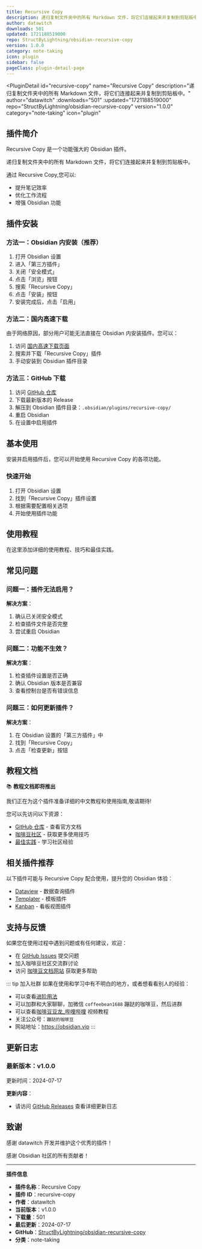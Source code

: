 ```yaml
---
title: Recursive Copy
description: 递归复制文件夹中的所有 Markdown 文件，将它们连接起来并复制到剪贴板中。
author: datawitch
downloads: 501
updated: 1721188519000
repo: StructByLightning/obsidian-recursive-copy
version: 1.0.0
category: note-taking
icon: plugin
sidebar: false
pageClass: plugin-detail-page
---
```


<PluginDetail
  id="recursive-copy"
  name="Recursive Copy"
  description="递归复制文件夹中的所有 Markdown 文件，将它们连接起来并复制到剪贴板中。"
  author="datawitch"
  :downloads="501"
  :updated="1721188519000"
  repo="StructByLightning/obsidian-recursive-copy"
  version="1.0.0"
  category="note-taking"
  icon="plugin"
>

<!-- AUTO_GENERATED_START -->
## 插件简介

Recursive Copy 是一个功能强大的 Obsidian 插件。

递归复制文件夹中的所有 Markdown 文件，将它们连接起来并复制到剪贴板中。

通过 Recursive Copy,您可以:

- 提升笔记效率
- 优化工作流程
- 增强 Obsidian 功能

<!-- AUTO_GENERATED_END -->

<!-- AUTO_GENERATED_START -->
## 插件安装

### 方法一：Obsidian 内安装（推荐）

1. 打开 Obsidian 设置
2. 进入「第三方插件」
3. 关闭「安全模式」
4. 点击「浏览」按钮
5. 搜索「Recursive Copy」
6. 点击「安装」按钮
7. 安装完成后，点击「启用」

### 方法二：国内高速下载

由于网络原因，部分用户可能无法直接在 Obsidian 内安装插件。您可以：

1. 访问 [国内高速下载页面](/zh/documentation/obsidian-plugins-download.html)
2. 搜索并下载「Recursive Copy」插件
3. 手动安装到 Obsidian 插件目录

### 方法三：GitHub 下载

1. 访问 [GitHub 仓库](https://github.com/StructByLightning/obsidian-recursive-copy)
2. 下载最新版本的 Release
3. 解压到 Obsidian 插件目录：`.obsidian/plugins/recursive-copy/`
4. 重启 Obsidian
5. 在设置中启用插件

## 基本使用

安装并启用插件后，您可以开始使用 Recursive Copy 的各项功能。

### 快速开始

1. 打开 Obsidian 设置
2. 找到「Recursive Copy」插件设置
3. 根据需要配置相关选项
4. 开始使用插件功能

<!-- AUTO_GENERATED_END -->

<!-- CUSTOM_CONTENT_START:tutorial -->
## 使用教程

在这里添加详细的使用教程、技巧和最佳实践。

<!-- CUSTOM_CONTENT_END:tutorial -->

<!-- SHARED_CONTENT_START -->
## 常见问题

### 问题一：插件无法启用？

**解决方案**：
1. 确认已关闭安全模式
2. 检查插件文件是否完整
3. 尝试重启 Obsidian

### 问题二：功能不生效？

**解决方案**：
1. 检查插件设置是否正确
2. 确认 Obsidian 版本是否兼容
3. 查看控制台是否有错误信息

### 问题三：如何更新插件？

**解决方案**：
1. 在 Obsidian 设置的「第三方插件」中
2. 找到「Recursive Copy」
3. 点击「检查更新」按钮

## 教程文档

📚 **教程文档即将推出**

我们正在为这个插件准备详细的中文教程和使用指南,敬请期待!

您可以先访问以下资源：
- [GitHub 仓库](https://github.com/StructByLightning/obsidian-recursive-copy) - 查看官方文档
- [咖啡豆社区](/zh/bases/) - 获取更多使用技巧
- [最佳实践](/zh/best-practices/) - 学习社区经验

## 相关插件推荐

以下插件可能与 Recursive Copy 配合使用，提升您的 Obsidian 体验：

- [Dataview](/zh/plugins/dataview.html) - 数据查询插件
- [Templater](/zh/plugins/templater-obsidian.html) - 模板插件
- [Kanban](/zh/plugins/obsidian-kanban.html) - 看板视图插件

## 支持与反馈

如果您在使用过程中遇到问题或有任何建议，欢迎：

- 在 [GitHub Issues](https://github.com/StructByLightning/obsidian-recursive-copy/issues) 提交问题
- 加入咖啡豆社区交流群讨论
- 访问 [咖啡豆文档网站](https://obsidian.vip) 获取更多帮助

::: tip 加入社群
如果在使用和学习中有不明白的地方，或者想看看别人的经验：
- 可以查看[进阶用法](/zh/advanced)
- 可以加群和大家聊聊，加微信 `coffeebean1688` 蹦跶的咖啡豆，然后进群
- 可以查看[咖啡豆豆龙_哔哩哔哩](https://space.bilibili.com/618777356) 视频教程
- 关注公众号：`蹦跶的咖啡豆`
- 网站地址：https://obsidian.vip
:::
<!-- SHARED_CONTENT_END -->

<!-- AUTO_GENERATED_START -->
## 更新日志

### 最新版本：v1.0.0

更新时间：2024-07-17

**更新内容**：
- 请访问 [GitHub Releases](https://github.com/StructByLightning/obsidian-recursive-copy/releases) 查看详细更新日志

## 致谢

感谢 datawitch 开发并维护这个优秀的插件！

感谢 Obsidian 社区的所有贡献者！

---

**插件信息**
- **插件名称**：Recursive Copy
- **插件 ID**：recursive-copy
- **作者**：datawitch
- **当前版本**：v1.0.0
- **下载量**：501
- **最后更新**：2024-07-17
- **GitHub**：[StructByLightning/obsidian-recursive-copy](https://github.com/StructByLightning/obsidian-recursive-copy)
- **分类**：note-taking
<!-- AUTO_GENERATED_END -->

</PluginDetail>

